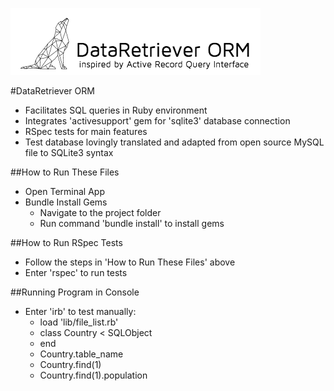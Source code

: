 ![DataRetriever Logo](DataRetriever-logo.png)

#DataRetriever ORM
* Facilitates SQL queries in Ruby environment
* Integrates 'activesupport' gem for 'sqlite3' database connection
* RSpec tests for main features
* Test database lovingly translated and adapted from open source MySQL file to SQLite3 syntax

##How to Run These Files
* Open Terminal App
* Bundle Install Gems
  * Navigate to the project folder
  * Run command 'bundle install' to install gems

##How to Run RSpec Tests
* Follow the steps in 'How to Run These Files' above
* Enter 'rspec' to run tests

##Running Program in Console
  * Enter 'irb' to test manually:
    * load 'lib/file_list.rb'
    * class Country < SQLObject
    * end
    * Country.table_name
    * Country.find(1)
    * Country.find(1).population
